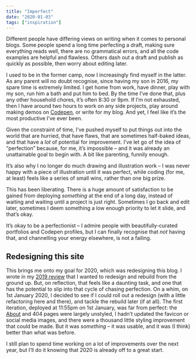 ```yaml
---
title: "Imperfect"
date: "2020-01-03"
tags: ["inspiration"]
---
```


Different people have differing views on writing when it comes to personal blogs. Some people spend a long time perfecting a draft, making sure everything reads well, there are no grammatical errors, and all the code examples are helpful and flawless. Others dash out a draft and publish as quickly as possible, then worry about editing later.

I used to be in the former camp, now I increasingly find myself in the latter. As any parent will no doubt recognise, since having my son in 2016, my spare time is extremely limited. I get home from work, have dinner, play with my son, run him a bath and put him to bed. By the time I’ve done that, plus any other household chores, it’s often 8:30 or 9pm. If I’m not exhausted, then I have around two hours to work on any side projects, play around making demos on [Codepen](https://codepen.io/), or write for my blog. And yet, I feel like it’s the most productive I’ve ever been.

Given the constraint of time, I’ve pushed myself to put things out into the world that are hurried, that have flaws, that are sometimes half-baked ideas, and that have a _lot_ of potential for improvement. I’ve let go of the idea of “perfection” because, for me, it’s impossible – and it was already an unattainable goal to begin with. A bit like parenting, funnily enough.

It’s also why I no longer do much drawing and illustration work – I was never happy with a piece of illustration until it was perfect, while coding (for me, at least) feels like a series of small wins, rather than one big prize.

This has been liberating. There is a huge amount of satisfaction to be gained from deploying _something_ at the end of a long day, instead of waiting and waiting until a project is just right. Sometimes I go back and edit later, sometimes I deem something a low enough priority to let it slide, and that’s okay.

It’s okay to be a perfectionist – I admire people with beautifully-curated portfolios and Codepen profiles, but I can finally recognise that _not_ having that, and channelling your energy elsewhere, is not a failing.

## Redesigning this site

This brings me onto my goal for 2020, which was redesigning this blog. I wrote in my [2019 review](/2019-in-review/) that I wanted to redesign and rebuild from the ground up. But, on reflection, that feels like a daunting task, and one that has the potential to slip into that cycle of chasing perfection. On a whim, on 1st January 2020, I decided to see if I could roll out a redesign (with a little refactoring here and there), and tackle the rebuild later (if at all). The first iteration, deployed at 11:55pm on 1st January, was far from perfect: the [About](/about/) and 404 pages were largely unstyled, I hadn’t updated the favicon or social media images, and there were a thousand little styling improvement that could be made. But it was _something_ – it was usable, and it was (I think) better than what was before.

I still plan to spend time working on a lot of improvements over the next year, but I’ll do it knowing that 2020 is already off to a great start.
